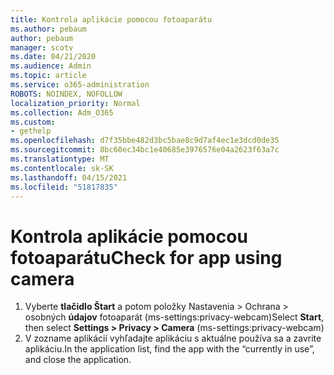```yaml
---
title: Kontrola aplikácie pomocou fotoaparátu
ms.author: pebaum
author: pebaum
manager: scotv
ms.date: 04/21/2020
ms.audience: Admin
ms.topic: article
ms.service: o365-administration
ROBOTS: NOINDEX, NOFOLLOW
localization_priority: Normal
ms.collection: Adm_O365
ms.custom:
- gethelp
ms.openlocfilehash: d7f35bbe482d3bc5bae8c9d7af4ec1e3dcd0de35
ms.sourcegitcommit: 8bc60ec34bc1e40685e3976576e04a2623f63a7c
ms.translationtype: MT
ms.contentlocale: sk-SK
ms.lasthandoff: 04/15/2021
ms.locfileid: "51817835"
---
```

# <a name="check-for-app-using-camera"></a><span data-ttu-id="dad3f-102">Kontrola aplikácie pomocou fotoaparátu</span><span class="sxs-lookup"><span data-stu-id="dad3f-102">Check for app using camera</span></span>

1. <span data-ttu-id="dad3f-103">Vyberte **tlačidlo Štart** a potom položky Nastavenia > Ochrana > osobných **údajov** fotoaparát (ms-settings:privacy-webcam)</span><span class="sxs-lookup"><span data-stu-id="dad3f-103">Select **Start**, then select **Settings > Privacy > Camera** (ms-settings:privacy-webcam)</span></span>
2. <span data-ttu-id="dad3f-104">V zozname aplikácií vyhľadajte aplikáciu s aktuálne používa sa a zavrite aplikáciu.</span><span class="sxs-lookup"><span data-stu-id="dad3f-104">In the application list, find the app with the “currently in use”, and close the application.</span></span>
